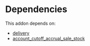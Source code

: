 # Dependencies

This addon depends on:

- [delivery](../../../../../oca-ocb-warehouse/odoo-bringout-oca-ocb-delivery)
- [account_cutoff_accrual_sale_stock](../../../../odoo-bringout-oca-account-closing-account_cutoff_accrual_sale_stock)
